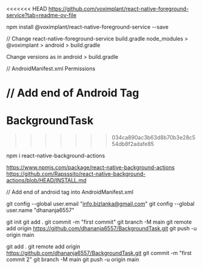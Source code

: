 <<<<<<< HEAD
https://github.com/voximplant/react-native-foreground-service?tab=readme-ov-file

npm install @voximplant/react-native-foreground-service --save

// Change react-native-foreground-service build.gradle
node_modules > @voximplant > android > build.gradle

   Change versions as in android > build.gradle

// AndroidManifest.xml Permissions
<uses-permission android:name="android.permission.WAKE_LOCK"/>
<uses-permission android:name="android.permission.FOREGROUND_SERVICE"/>

// Add end of Android Tag
<service android:name="com.voximplant.foregroundservice.VIForegroundService"> </service>
=======
# BackgroundTask
>>>>>>> 034ca890ac3b63d8b70b3e28c554db8f2adafe85

npm i react-native-background-actions

https://www.npmjs.com/package/react-native-background-actions
https://github.com/Rapsssito/react-native-background-actions/blob/HEAD/INSTALL.md

// Add end of android tag into AndroidManifest.xml
<service android:name="com.asterinet.react.bgactions.RNBackgroundActionsTask" android:foregroundServiceType="shortService"/>


<!-- Send Github -->
git config --global user.email "info.bizlanka@gmail.com"
git config --global user.name "dhananja6557"

git init
git add .
git commit -m "first commit"
git branch -M main
git remote add origin https://github.com/dhananja6557/BackgroundTask.git
git push -u origin main

<!-- Recommit -->
git add .
git remote add origin https://github.com/dhananja6557/BackgroundTask.git
git commit -m "first commit 2"
git branch -M main
git push -u origin main

